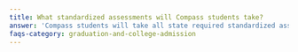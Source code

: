 ```yaml
---
title: What standardized assessments will Compass students take?
answer: 'Compass students will take all state required standardized assessments, including the SAT college entrance exam. In order to track academic growth, students will also be assessed three times a year in reading and mathematics using nationally standardized MAPS tests.'
faqs-category: graduation-and-college-admission
---
```



